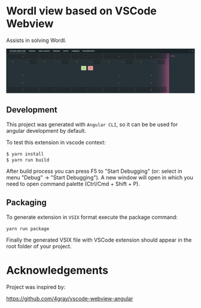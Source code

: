 # Wordl view based on VSCode Webview

Assists in solving Wordl.

![Wordl Solver](images/vscode-wordl.png)
## Development

This project was generated with `Angular CLI`, so it can be be used for angular development by default.

To test this extension in vscode context:
```
$ yarn install
$ yarn run build
```

After build process you can press F5 to "Start Debugging" (or: select in menu "Debug" -> "Start Debugging"). A new window will open in which you need to open command palette (Ctrl/Cmd + Shift + P).

## Packaging

To generate extension in `VSIX` format execute the package command:

```
yarn run package
```

Finally the generated VSIX file with VSCode extension should appear in the root folder of your project.

# Acknowledgements

Project was inspired by:

https://github.com/4gray/vscode-webview-angular
